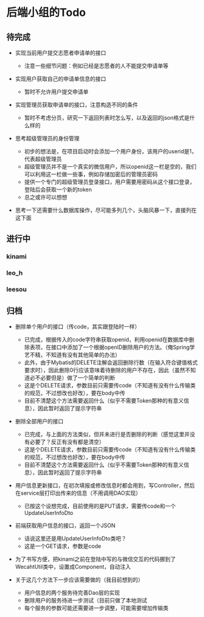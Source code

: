 # 后端小组的Todo

## 待完成

- 实现当前用户提交志愿者申请单的接口
    - 注意一些细节问题：例如已经是志愿者的人不能提交申请单等

- 实现用户获取自己的申请单信息的接口
    - 暂时不允许用户提交申请单

- 实现管理员获取申请单的接口，注意构造不同的条件
    - 暂时不考虑分页，研究一下返回列表时怎么写，以及返回的json格式是什么样的

- 思考超级管理员的身份管理
    - 初步的想法是，在项目启动时会添加一个用户身份，该用户的userid是1，代表超级管理员
    - 超级管理员并不是一个真实的微信用户，所以openid这一栏是空的，我们可以利用这一栏做一些事，例如存储加密后的管理员密码
    - 提供一个专门的超级管理员登录接口，用户需要用密码从这个接口登录，登陆后会获取一个新的token
    - 总之或许可以想想
 
- 思考一下还需要什么数据库操作，尽可能多列几个，头脑风暴一下，直接列在这下面

## 进行中

### kinami

### leo_h

### leesou



## 归档
- 删除单个用户的接口（传code，其实跟登陆时一样）
    - 已完成，根据传入的code字符串获取openid，利用openid在数据库中删除表项，在接口中添加了一个根据openID删除用户的方法。（俺Spring学艺不精，不知道有没有其他简单的办法）
    - 此外，由于Mybatis的DELETE注解会返回删除行数（在输入符合键值格式要求时），因此删除0行应该意味着待删除的用户不存在，因此（虽然不知道必不必要但是）做了一个简单的判断
    - 这是个DELETE请求，参数目前只需要传code（不知道有没有什么传输类的规范，不过想改也好改），要在body中传
    - 目前不清楚这个方法需要返回什么（似乎不需要Token那种的有意义信息），因此暂时返回了提示字符串
    
- 删除全部用户的接口
    - 已完成，与上面的方法类似，但并未进行是否删除的判断（感觉这里并没有必要了？反正有没有都是清空）
    - 这是个DELETE请求，参数目前只需要传code（不知道有没有什么传输类的规范，不过想改也好改），要在body中传
    - 目前不清楚这个方法需要返回什么（似乎不需要Token那种的有意义信息），因此暂时返回了提示字符串

- 用户信息更新接口，在初次填报或修改信息时都会用到，写Controller，然后在service层打印出传来的信息（不用调用DAO实现）
    - 已按这个设想完成，目前使用的是PUT请求，需要传code和一个UpdateUserInfoDto
    
- 前端获取用户信息的接口，返回一个JSON
    - 话说这里还是用UpdateUserInfoDto类吧？
    - 这是一个GET请求，参数是code
    
- 为了书写方便，把kinami之前在登陆中写的与微信交互的代码挪到了WecahtUtil类中，设置成Component，自动注入

- 关于这几个方法下一步应该需要做的（我目前想到的）
    - 用户信息的两个服务待完善Dao层的实现
    - 删除用户的服务待进一步测试（目前只做了本地测试
    - 每个服务的参数可能还需要进一步调整，可能需要增加传输类
